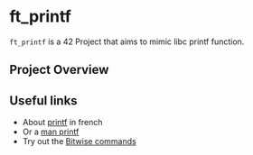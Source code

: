 # ft_printf

```ft_printf``` is a 42 Project that aims to mimic libc printf function.

## Project Overview



## Useful links

* About [printf](https://docs.microsoft.com/fr-fr/cpp/c-runtime-library/format-specification-syntax-printf-and-wprintf-functions?view=vs-2019) in french
* Or a [man printf](http://www.cplusplus.com/reference/cstdio/printf/)
* Try out the [Bitwise commands](http://bitwisecmd.com/)


